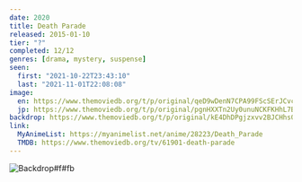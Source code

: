```yaml
---
date: 2020
title: Death Parade
released: 2015-01-10
tier: "?"
completed: 12/12
genres: [drama, mystery, suspense]
seen:
  first: "2021-10-22T23:43:10"
  last: "2021-11-01T22:08:08"
image:
  en: https://www.themoviedb.org/t/p/original/qeD9wDenN7CPA99FScSErJCvcWb.jpg
  jp: https://www.themoviedb.org/t/p/original/pgnHXXTn2Uy0unuNCKFKHhL7BHR.jpg
backdrop: https://www.themoviedb.org/t/p/original/kE4DhDPgjzxvv2BJCHhs0xbdwun.jpg
link:
  MyAnimeList: https://myanimelist.net/anime/28223/Death_Parade
  TMDB: https://www.themoviedb.org/tv/61901-death-parade
---
```


![Backdrop#f#fb](https://www.themoviedb.org/t/p/original/3zyN1QL3xPcaitg3DXMAtSnq64y.jpg "Source: TMDB")
